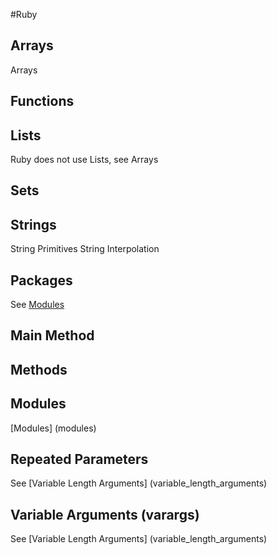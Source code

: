 #Ruby 

## Arrays
Arrays

## Functions

## Lists
Ruby does not use Lists, see Arrays

## Sets

## Strings
String Primitives
String Interpolation

## Packages
See [Modules](#Modules)

## Main Method

## Methods

<a name="Modules"></a>
## Modules
[Modules] (modules)

## Repeated Parameters
See [Variable Length Arguments] (variable_length_arguments)

## Variable Arguments (varargs)
See [Variable Length Arguments] (variable_length_arguments)







